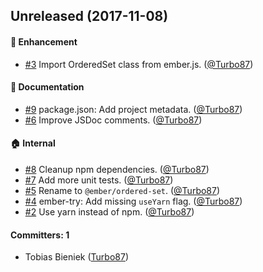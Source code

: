 ## Unreleased (2017-11-08)

#### :rocket: Enhancement
* [#3](https://github.com/emberjs/ember-ordered-set/pull/3)  Import OrderedSet class from ember.js. ([@Turbo87](https://github.com/Turbo87))

#### :memo: Documentation
* [#9](https://github.com/emberjs/ember-ordered-set/pull/9) package.json: Add project metadata. ([@Turbo87](https://github.com/Turbo87))
* [#6](https://github.com/emberjs/ember-ordered-set/pull/6) Improve JSDoc comments. ([@Turbo87](https://github.com/Turbo87))

#### :house: Internal
* [#8](https://github.com/emberjs/ember-ordered-set/pull/8) Cleanup npm dependencies. ([@Turbo87](https://github.com/Turbo87))
* [#7](https://github.com/emberjs/ember-ordered-set/pull/7) Add more unit tests. ([@Turbo87](https://github.com/Turbo87))
* [#5](https://github.com/emberjs/ember-ordered-set/pull/5) Rename to `@ember/ordered-set`. ([@Turbo87](https://github.com/Turbo87))
* [#4](https://github.com/emberjs/ember-ordered-set/pull/4) ember-try: Add missing `useYarn` flag. ([@Turbo87](https://github.com/Turbo87))
* [#2](https://github.com/emberjs/ember-ordered-set/pull/2) Use yarn instead of npm. ([@Turbo87](https://github.com/Turbo87))

#### Committers: 1
- Tobias Bieniek ([Turbo87](https://github.com/Turbo87))
